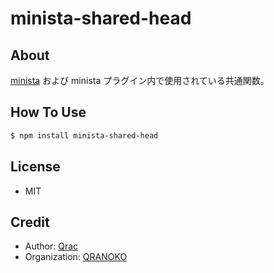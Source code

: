 # minista-shared-head

## About

[minista](https://minista.qranoko.jp) および minista プラグイン内で使用されている共通関数。

## How To Use

```sh
$ npm install minista-shared-head
```

## License

- MIT

## Credit

- Author: [Qrac](https://qrac.jp)
- Organization: [QRANOKO](https://qranoko.jp)
